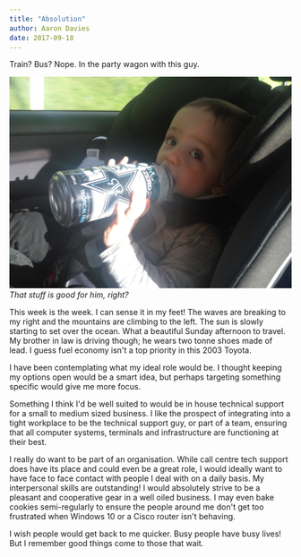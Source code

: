 ```yaml
---
title: "Absolution"
author: Aaron Davies
date: 2017-09-18
---
```


Train? Bus? Nope. In the party wagon with this guy.

[![That stuff is good for him, right?](/media/images/blog/IMG_20170910_162231.jpg)](/media/images/blog/IMG_20170910_162231.jpg)
_That stuff is good for him, right?_

This week is the week. I can sense it in my feet! The waves are breaking to my right and the mountains are climbing to the left. The sun is slowly starting to set over the ocean. What a beautiful Sunday afternoon to travel. My brother in law is driving though; he wears two tonne shoes made of lead. I guess fuel economy isn't a top priority in this 2003 Toyota.

I have been contemplating what my ideal role would be. I thought keeping my options open would be a smart idea, but perhaps targeting something specific would give me more focus.

Something I think I'd be well suited to would be in house technical support for a small to medium sized business. I like the prospect of integrating into a tight workplace to be the technical support guy, or part of a team, ensuring that all computer systems, terminals and infrastructure are functioning at their best.

I really do want to be part of an organisation. While call centre tech support does have its place and could even be a great role, I would ideally want to have face to face contact with people I deal with on a daily basis. My interpersonal skills are outstanding! I would absolutely strive to be a pleasant and cooperative gear in a well oiled business. I may even bake cookies semi-regularly to ensure the people around me don't get too frustrated when Windows 10 or a Cisco router isn't behaving.

I wish people would get back to me quicker. Busy people have busy lives! But I remember good things come to those that wait.
